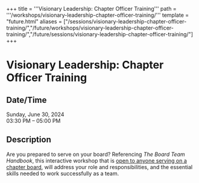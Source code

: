 +++
title = '''Visionary Leadership: Chapter Officer Training'''
path = '''/workshops/visionary-leadership-chapter-officer-training/'''
template = "future.html"
aliases = ["/sessions/visionary-leadership-chapter-officer-training/","/future/workshops/visionary-leadership-chapter-officer-training/","/future/sessions/visionary-leadership-chapter-officer-training/"]
+++

<h1>Visionary Leadership: Chapter Officer Training</h1>

<h2>Date/Time</h2>
<p>Sunday, June 30, 2024<br>
03:30 PM – 05:00 PM</p>
<h2>Description</h2>

<div class="ag87-crtemvc-hsbk"><div class="css-vsf5of"><p class="carina-rte-public-DraftStyleDefault-block">Are you prepared to serve on your board? Referencing <span style="font-style: italic;">The Board Team Handbook</span>, this interactive workshop that is <span style="text-decoration: underline;">open to anyone serving on a chapter board</span>, will address your role and responsibilities, and the essential skills needed to work successfully as a team.</p></div></div>


